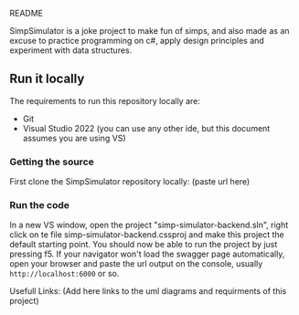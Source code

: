 README

SimpSimulator is a joke project to make fun of simps, and also made as an excuse to practice programming on c#, apply design principles and experiment with data structures.

## Run it locally
The requirements to run this repository locally are:
- Git
- Visual Studio 2022 (you can use any other ide, but this document assumes you are using VS)

### Getting the source
First clone the SimpSimulator repository locally:
(paste url here)

### Run the code
In a new VS window, open the project "simp-simulator-backend.sln", right click on te file simp-simulator-backend.cssproj and make this project the default starting point. You should now be able to run the project by just pressing f5.
If your navigator won't load the swagger page automatically, open your browser and paste the url output on the console, usually `http://localhost:6000` or so.


Usefull Links:
(Add here links to the uml diagrams and requirments of this project)